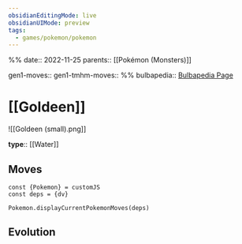```yaml
---
obsidianEditingMode: live
obsidianUIMode: preview
tags:
  - games/pokemon/pokemon
---
```

%%
date:: 2022-11-25
parents:: [[Pokémon (Monsters)]]

gen1-moves:: 
gen1-tmhm-moves::
%%
bulbapedia:: [Bulbapedia Page](https://bulbapedia.bulbagarden.net/wiki/Goldeen_(Pok%C3%A9mon))

# [[Goldeen]]

![[Goldeen (small).png]]

**type**:: [[Water]]

## Moves

```dataviewjs
const {Pokemon} = customJS
const deps = {dv}

Pokemon.displayCurrentPokemonMoves(deps)
```

## Evolution
